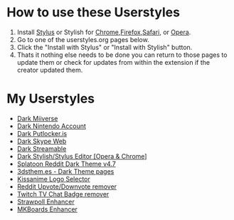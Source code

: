 # How to use these Userstyles
1. Install [Stylus](https://chrome.google.com/webstore/detail/stylus/clngdbkpkpeebahjckkjfobafhncgmne) or Stylish for [Chrome](https://chrome.google.com/webstore/detail/fjnbnpbmkenffdnngjfgmeleoegfcffe),[Firefox](https://addons.mozilla.org/en-US/firefox/addon/stylish),[Safari](http://sobolev.us/stylish/), or [Opera](https://addons.opera.com/extensions/details/stylish/).
2. Go to one of the userstyles.org pages below.
3. Click the "Install with Stylus" or "Install with Stylish" button.
4. Thats it nothing else needs to be done you can return to those pages to update them or check for updates from within the extension if the creator updated them.

# My Userstyles
* [Dark Miiverse](https://userstyles.org/styles/106650/dark-miiverse)
* [Dark Nintendo Account](https://userstyles.org/styles/139346/dark-nintendo-account)
* [Dark Putlocker.is](https://userstyles.org/styles/125616/dark-putlocker-is)
* [Dark Skype Web](https://userstyles.org/styles/117912/dark-skype-web)
* [Dark Streamable](https://userstyles.org/styles/121561/dark-streamable)
* [Dark Stylish/Stylus Editor [Opera & Chrome]](https://userstyles.org/styles/127038/dark-stylish-stylus-editor-opera-chrome)
* [Splatoon Reddit Dark Theme v4.7](https://userstyles.org/styles/121812/splatoon-reddit-dark-theme-v4-7)
* [3dsthem.es - Dark Theme pages](https://userstyles.org/styles/111022/3dsthem-es-dark-theme-pages)
* [Kissanime Logo Selector](https://userstyles.org/styles/125456/kissanime-logo-selector)
* [Reddit Upvote/Downvote remover](https://userstyles.org/styles/120443/reddit-upvote-downvote-remover)
* [Twitch TV Chat Badge remover](https://userstyles.org/styles/110847/twitch-tv-chat-badge-remover)
* [Strawpoll Enhancer](https://userstyles.org/styles/132707/strawpoll-enhancer)
* [MKBoards Enhancer](https://userstyles.org/styles/101851/mkboards-enhancer)
